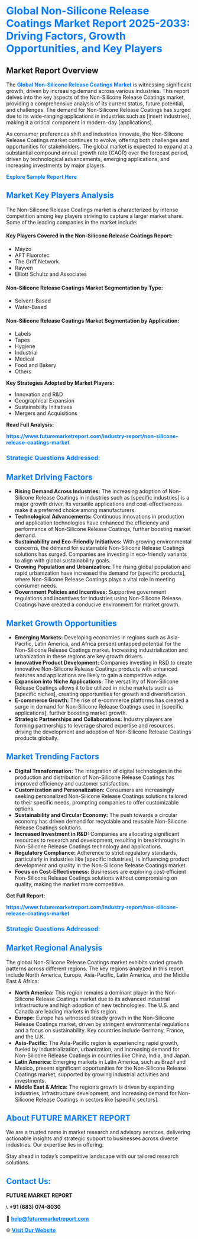 <h1 style="color: #007BFF;">Global Non-Silicone Release Coatings Market Report 2025-2033: Driving Factors, Growth Opportunities, and Key Players</h1>

<section id="overview">
<h2>Market Report Overview</h2>
<p>The <a href="https://www.futuremarketreport.com/industry-report/non-silicone-release-coatings-market" style="color: #007BFF; text-decoration: none;"><strong>Global Non-Silicone Release Coatings Market</strong></a> is witnessing significant growth, driven by increasing demand across various industries. This report delves into the key aspects of the Non-Silicone Release Coatings market, providing a comprehensive analysis of its current status, future potential, and challenges. The demand for Non-Silicone Release Coatings has surged due to its wide-ranging applications in industries such as [insert industries], making it a critical component in modern-day [applications].</p>
<p>As consumer preferences shift and industries innovate, the Non-Silicone Release Coatings market continues to evolve, offering both challenges and opportunities for stakeholders. The global market is expected to expand at a substantial compound annual growth rate (CAGR) over the forecast period, driven by technological advancements, emerging applications, and increasing investments by major players.</p>
</section>

<section id="overview">
<p><a href="https://www.futuremarketreport.com/request-sample/reportId=61403" style="color: #007BFF; text-decoration: none;"><strong>Explore Sample Report Here</strong></a></p>
</section>

<section id="key-players">
<h2 style="color: #007BFF;">Market Key Players Analysis</h2>
<p>The Non-Silicone Release Coatings market is characterized by intense competition among key players striving to capture a larger market share. Some of the leading companies in the market include:</p>
<h4>Key Players Covered in the Non-Silicone Release Coatings Report:</h4>
<ul><li>Mayzo</li><li>AFT Fluorotec</li><li>The Griff Network</li><li>Rayven</li><li>Elliott Schultz and Associates</li></ul>
<h4>Non-Silicone Release Coatings Market Segmentation by Type:</h4>
<ul><li>Solvent-Based</li><li>Water-Based</li></ul>

<h4>Non-Silicone Release Coatings Market Segmentation by Application:</h4>
<ul><li>Labels</li><li>Tapes</li><li>Hygiene</li><li>Industrial</li><li>Medical</li><li>Food and Bakery</li><li>Others</li></ul>
<p><strong>Key Strategies Adopted by Market Players:</strong></p>
<ul>
<li>Innovation and R&D</li>
<li>Geographical Expansion</li>
<li>Sustainability Initiatives</li>
<li>Mergers and Acquisitions</li>
</ul>
</section>

<section>
<p><strong>Read Full Analysis: </strong></p><a href="https://www.futuremarketreport.com/industry-report/non-silicone-release-coatings-market" style="color: #007BFF; text-decoration: none;"><strong>https://www.futuremarketreport.com/industry-report/non-silicone-release-coatings-market</strong></a>
<h3 style="color: #007BFF;">Strategic Questions Addressed:</h3>
</section>

<section id="driving-factors">
<h2 style="color: #007BFF;">Market Driving Factors</h2>
<ul>
<li><strong>Rising Demand Across Industries:</strong> The increasing adoption of Non-Silicone Release Coatings in industries such as [specific industries] is a major growth driver. Its versatile applications and cost-effectiveness make it a preferred choice among manufacturers.</li>
<li><strong>Technological Advancements:</strong> Continuous innovations in production and application technologies have enhanced the efficiency and performance of Non-Silicone Release Coatings, further boosting market demand.</li>
<li><strong>Sustainability and Eco-Friendly Initiatives:</strong> With growing environmental concerns, the demand for sustainable Non-Silicone Release Coatings solutions has surged. Companies are investing in eco-friendly variants to align with global sustainability goals.</li>
<li><strong>Growing Population and Urbanization:</strong> The rising global population and rapid urbanization have increased the demand for [specific products], where Non-Silicone Release Coatings plays a vital role in meeting consumer needs.</li>
<li><strong>Government Policies and Incentives:</strong> Supportive government regulations and incentives for industries using Non-Silicone Release Coatings have created a conducive environment for market growth.</li>
</ul>
</section>

<section id="growth-opportunities">
<h2 style="color: #007BFF;">Market Growth Opportunities</h2>
<ul>
<li><strong>Emerging Markets:</strong> Developing economies in regions such as Asia-Pacific, Latin America, and Africa present untapped potential for the Non-Silicone Release Coatings market. Increasing industrialization and urbanization in these regions are key growth drivers.</li>
<li><strong>Innovative Product Development:</strong> Companies investing in R&D to create innovative Non-Silicone Release Coatings products with enhanced features and applications are likely to gain a competitive edge.</li>
<li><strong>Expansion into Niche Applications:</strong> The versatility of Non-Silicone Release Coatings allows it to be utilized in niche markets such as [specific niches], creating opportunities for growth and diversification.</li>
<li><strong>E-commerce Growth:</strong> The rise of e-commerce platforms has created a surge in demand for Non-Silicone Release Coatings used in [specific applications], further boosting market growth.</li>
<li><strong>Strategic Partnerships and Collaborations:</strong> Industry players are forming partnerships to leverage shared expertise and resources, driving the development and adoption of Non-Silicone Release Coatings products globally.</li>
</ul>
</section>

<section id="trending-factors">
<h2 style="color: #007BFF;">Market Trending Factors</h2>
<ul>
<li><strong>Digital Transformation:</strong> The integration of digital technologies in the production and distribution of Non-Silicone Release Coatings has improved efficiency and customer satisfaction.</li>
<li><strong>Customization and Personalization:</strong> Consumers are increasingly seeking personalized Non-Silicone Release Coatings solutions tailored to their specific needs, prompting companies to offer customizable options.</li>
<li><strong>Sustainability and Circular Economy:</strong> The push towards a circular economy has driven demand for recyclable and reusable Non-Silicone Release Coatings solutions.</li>
<li><strong>Increased Investment in R&D:</strong> Companies are allocating significant resources to research and development, resulting in breakthroughs in Non-Silicone Release Coatings technology and applications.</li>
<li><strong>Regulatory Compliance:</strong> Adherence to strict regulatory standards, particularly in industries like [specific industries], is influencing product development and quality in the Non-Silicone Release Coatings market.</li>
<li><strong>Focus on Cost-Effectiveness:</strong> Businesses are exploring cost-efficient Non-Silicone Release Coatings solutions without compromising on quality, making the market more competitive.</li>
</ul>
</section>

<section>
<p><strong>Get Full Report: </strong></p><a href="https://www.futuremarketreport.com/industry-report/non-silicone-release-coatings-market" style="color: #007BFF; text-decoration: none;"><strong>https://www.futuremarketreport.com/industry-report/non-silicone-release-coatings-market</strong></a>
<h3 style="color: #007BFF;">Strategic Questions Addressed:</h3>
</section>


<section id="regional-analysis">
<h2 style="color: #007BFF;">Market Regional Analysis</h2>
<p>The global Non-Silicone Release Coatings market exhibits varied growth patterns across different regions. The key regions analyzed in this report include North America, Europe, Asia-Pacific, Latin America, and the Middle East & Africa:</p>
<ul>
<li><strong>North America:</strong> This region remains a dominant player in the Non-Silicone Release Coatings market due to its advanced industrial infrastructure and high adoption of new technologies. The U.S. and Canada are leading markets in this region.</li>
<li><strong>Europe:</strong> Europe has witnessed steady growth in the Non-Silicone Release Coatings market, driven by stringent environmental regulations and a focus on sustainability. Key countries include Germany, France, and the U.K.</li>
<li><strong>Asia-Pacific:</strong> The Asia-Pacific region is experiencing rapid growth, fueled by industrialization, urbanization, and increasing demand for Non-Silicone Release Coatings in countries like China, India, and Japan.</li>
<li><strong>Latin America:</strong> Emerging markets in Latin America, such as Brazil and Mexico, present significant opportunities for the Non-Silicone Release Coatings market, supported by growing industrial activities and investments.</li>
<li><strong>Middle East & Africa:</strong> The region’s growth is driven by expanding industries, infrastructure development, and increasing demand for Non-Silicone Release Coatings in sectors like [specific sectors].</li>
</ul>
</section>

<footer>
<h2 style="color: #007BFF;">About FUTURE MARKET REPORT</h2>
<p>We are a trusted name in market research and advisory services, delivering actionable insights and strategic support to businesses across diverse industries. Our expertise lies in offering:</p>

<p>Stay ahead in today’s competitive landscape with our tailored research solutions.</p>

<h2 style="color: #007BFF;">Contact Us:</h2>
<p><strong>FUTURE MARKET REPORT</strong></p>
<p>📞 <strong>+91 (883) 074-8030</strong></p>
<p>📧 <strong><a href="mailto:help@futuremarketreport.com" style="color: #007BFF;">help@futuremarketreport.com</a></strong></p>
<p>🌐 <strong><a href="https://www.futuremarketreport.com/" style="color: #007BFF;">Visit Our Website</a></strong></p>
</footer>
